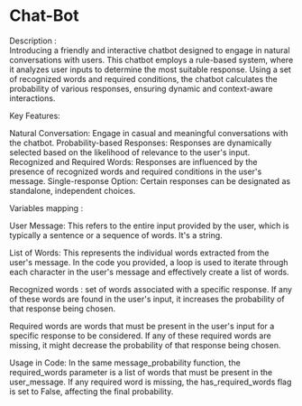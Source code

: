# Chat-Bot
Description : </br>
Introducing a friendly and interactive chatbot designed to engage in natural conversations with users. This chatbot employs a rule-based system, where it analyzes user inputs to determine the most suitable response. Using a set of recognized words and required conditions, the chatbot calculates the probability of various responses, ensuring dynamic and context-aware interactions.

Key Features:

Natural Conversation: Engage in casual and meaningful conversations with the chatbot.
Probability-based Responses: Responses are dynamically selected based on the likelihood of relevance to the user's input.
Recognized and Required Words: Responses are influenced by the presence of recognized words and required conditions in the user's message.
Single-response Option: Certain responses can be designated as standalone, independent choices.

Variables mapping :

User Message: This refers to the entire input provided by the user, which is typically a sentence or a sequence of words. It's a string.

List of Words: This represents the individual words extracted from the user's message. In the code you provided, a loop is used to iterate through each character in the user's message and effectively create a list of words.

Recognized words : set of words associated with a specific response. If any of these words are found in the user's input, it increases the probability of that response being chosen.

Required words are words that must be present in the user's input for a specific response to be considered. If any of these required words are missing, it might decrease the probability of that response being chosen.

Usage in Code: In the same message_probability function, the required_words parameter is a list of words that must be present in the user_message. If any required word is missing, the has_required_words flag is set to False, affecting the final probability.
